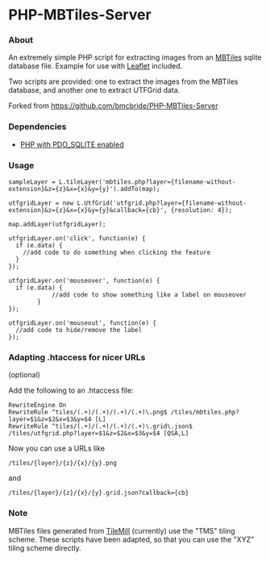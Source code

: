 PHP-MBTiles-Server
==================

### About

An extremely simple PHP script for extracting images from an [MBTiles](https://github.com/mapbox/mbtiles-spec) sqlite database file. Example for use with [Leaflet](http://leaflet.cloudmade.com/) included.

Two scripts are provided: one to extract the images from the MBTiles database, and another one to extract UTFGrid data.

Forked from https://github.com/bmcbride/PHP-MBTiles-Server

### Dependencies

- [PHP with PDO_SQLITE enabled](http://php.net/manual/en/ref.pdo-sqlite.php)

### Usage
```
sampleLayer = L.tileLayer('mbtiles.php?layer={filename-without-extension}&z={z}&x={x}&y={y}').addTo(map);

utfgridLayer = new L.UtfGrid('utfgrid.php?layer={filename-without-extension}&z={z}&x={x}&y={y}&callback={cb}', {resolution: 4});

map.addLayer(utfgridLayer);

utfgridLayer.on('click', function(e) {
  if (e.data) {
    //add code to do something when clicking the feature
  }
});

utfgridLayer.on('mouseover', function(e) {
  if (e.data) {
			//add code to show something like a label on mouseover
		}
});

utfgridLayer.on('mouseout', function(e) {
  //add code to hide/remove the label
});
```

### Adapting .htaccess for nicer URLs
(optional)

Add the following to an .htaccess file:
```
RewriteEngine On
RewriteRule ^tiles/(.+)/(.+)/(.+)/(.+)\.png$ /tiles/mbtiles.php?layer=$1&z=$2&x=$3&y=$4 [L]
RewriteRule ^tiles/(.+)/(.+)/(.+)/(.+)\.grid\.json$ /tiles/utfgrid.php?layer=$1&z=$2&x=$3&y=$4 [QSA,L]
```

Now you can use a URLs like

`/tiles/{layer}/{z}/{x}/{y}.png`

and

`/tiles/{layer}/{z}/{x}/{y}.grid.json?callback={cb}`

### Note

MBTiles files generated from [TileMill](http://mapbox.com/tilemill/) (currently) use the "TMS" tiling scheme. These scripts have been adapted, so that you can use the "XYZ" tiling scheme directly.
